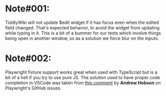 # Note#001:

TiddlyWiki will not update $edit widget if it has focus even when the edited field changed.
That's expected behavior, to avoid the widget from updating while typing in it.
This is a bit of a bummer for our tests which involve things being open in another window,
so as a solution we force blur on the inputs.

# Note#002:

Playwright fixture support works great when used with TypeScript but is a bit of a hell if
you try to use pure JS. The solution used to have proper code completion in VSCode
was taken from [this comment](https://github.com/microsoft/playwright/issues/7890#issuecomment-1369828521)
by **Andrew Hobson** on Playwright's GitHub issues.